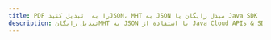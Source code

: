 ---title: PDF را به  تبدیل کنیدJSON، MHT به JSON مبدل رایگان یا Java SDKdescription: تبدیل رایگانMHT به JSON با استفاده از Java Cloud APIs & SDK همچنین اسناد PDF را در Cloud ایجاد، ویرایش و رندر کنید.---